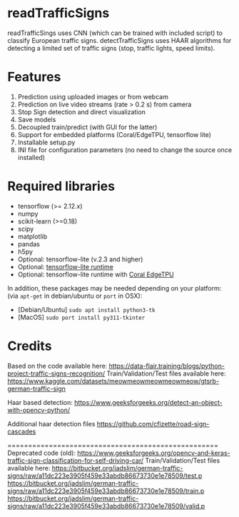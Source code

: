 # readTrafficSigns

readTrafficSings uses CNN (which can be trained with included script) to classify European traffic signs. 
detectTrafficSigns uses HAAR algorithms for detecting a limited set of traffic signs (stop, traffic lights, speed limits). 

Features
=============
1. Prediction using uploaded images or from webcam
2. Prediction on live video streams (rate > 0.2 s) from camera
3. Stop Sign detection and direct visualization
2. Save models
3. Decoupled train/predict (with GUI for the latter)
4. Support for embedded platforms (Coral/EdgeTPU, tensorflow lite)
5. Installable setup.py
6. INI file for configuration parameters (no need to change the source once installed)

Required libraries
===================
   - tensorflow (>= 2.12.x)
   - numpy
   - scikit-learn (>=0.18)
   - scipy
   - matplotlib
   - pandas
   - h5py
   - Optional: tensorflow-lite (v.2.3 and higher)
   - Optional: [tensorflow-lite runtime](https://www.tensorflow.org/lite/guide/python) 
   - Optional: tensorflow-lite runtime with [Coral EdgeTPU](https://coral.ai/docs/accelerator/get-started/)
   
   In addition, these packages may be needed depending on your platform: (via ```apt-get``` in debian/ubuntu or ```port``` in OSX):
   - [Debian/Ubuntu] `sudo apt install python3-tk`
   - [MacOS] `sudo port install py311-tkinter`

Credits
=============
Based on the code available here:
https://data-flair.training/blogs/python-project-traffic-signs-recognition/
Train/Validation/Test files available here:
https://www.kaggle.com/datasets/meowmeowmeowmeowmeow/gtsrb-german-traffic-sign

Haar based detection: 
https://www.geeksforgeeks.org/detect-an-object-with-opencv-python/

Additional haar detection files
https://github.com/cfizette/road-sign-cascades


===================================================
Deprecated code (old):
https://www.geeksforgeeks.org/opencv-and-keras-traffic-sign-classification-for-self-driving-car/
Train/Validation/Test files available here:
https://bitbucket.org/jadslim/german-traffic-signs/raw/a11dc223e3905f459e33abdb86673730e1e78509/test.p
https://bitbucket.org/jadslim/german-traffic-signs/raw/a11dc223e3905f459e33abdb86673730e1e78509/train.p
https://bitbucket.org/jadslim/german-traffic-signs/raw/a11dc223e3905f459e33abdb86673730e1e78509/valid.p
